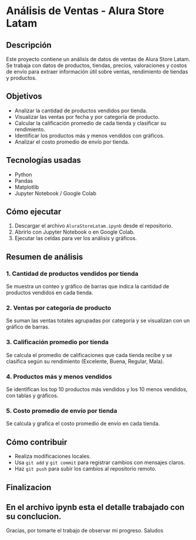 # Análisis de Ventas - Alura Store Latam

## Descripción

Este proyecto contiene un análisis de datos de ventas de Alura Store Latam.  
Se trabaja con datos de productos, tiendas, precios, valoraciones y costos de envío para extraer información útil sobre ventas, rendimiento de tiendas y productos.

## Objetivos

- Analizar la cantidad de productos vendidos por tienda.  
- Visualizar las ventas por fecha y por categoría de producto.  
- Calcular la calificación promedio de cada tienda y clasificar su rendimiento.  
- Identificar los productos más y menos vendidos con gráficos.  
- Analizar el costo promedio de envío por tienda.  

## Tecnologías usadas

- Python  
- Pandas  
- Matplotlib  
- Jupyter Notebook / Google Colab  

## Cómo ejecutar

1. Descargar el archivo `AluraStoreLatam.ipynb` desde el repositorio.  
2. Abrirlo con Jupyter Notebook o en Google Colab.  
3. Ejecutar las celdas para ver los análisis y gráficos.  

## Resumen de análisis

### 1. Cantidad de productos vendidos por tienda  
Se muestra un conteo y gráfico de barras que indica la cantidad de productos vendidos en cada tienda.

### 2. Ventas por categoría de producto  
Se suman las ventas totales agrupadas por categoría y se visualizan con un gráfico de barras.

### 3. Calificación promedio por tienda  
Se calcula el promedio de calificaciones que cada tienda recibe y se clasifica según su rendimiento (Excelente, Buena, Regular, Mala).

### 4. Productos más y menos vendidos  
Se identifican los top 10 productos más vendidos y los 10 menos vendidos, con tablas y gráficos.

### 5. Costo promedio de envío por tienda  
Se calcula y grafica el costo promedio de envío en cada tienda.

## Cómo contribuir

- Realiza modificaciones locales.  
- Usa `git add` y `git commit` para registrar cambios con mensajes claros.  
- Haz `git push` para subir los cambios al repositorio remoto.
 
## Finalizacion
En el archivo ipynb esta el detalle trabajado con su conclucion. 
---
Gracias, por tomarte el trabajo de observar mi progreso.
Saludos
